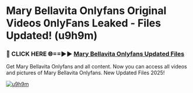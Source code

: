 # Mary Bellavita Onlyfans Original Videos 0nlyFans Leaked - Files Updated! (u9h9m)

<h3>🔴 CLICK HERE 🌐==►► <a href="https://tinyurl.com/ms9xzufz" rel="nofollow">Mary Bellavita Onlyfans Updated Files</a></h3>

Get Mary Bellavita Onlyfans and all content. Now you can access all videos and pictures of Mary Bellavita Onlyfans. New Updated Files 2025!

[![u9h9m](https://i.imgur.com/ppqm5kG.gif)](https://tinyurl.com/ms9xzufz)
